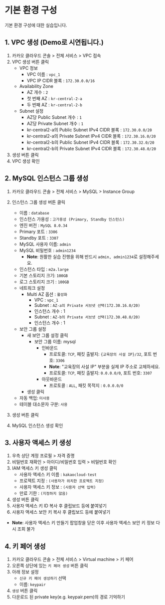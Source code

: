 # 기본 환경 구성

기본 환경 구성에 대한 실습입니다.

## 1. VPC 생성 (Demo로 시연됩니다.)

1. 카카오 클라우드 콘솔 > 전체 서비스 > VPC 접속
2. VPC 생성 버튼 클릭
   - VPC 정보
     - VPC 이름 : `vpc_1`
     - VPC IP CIDR 블록 : `172.30.0.0/16`
   - Availability Zone
     - AZ 개수 : `2`
     - 첫 번째 AZ : `kr-central-2-a`
     - 두 번째 AZ : `kr-central-2-b`
   - Subnet 설정
     - AZ당 Public Subnet 개수 : `1`
     - AZ당 Private Subnet 개수 : `1`
     - kr-central2-a의 Public Subnet IPv4 CIDR 블록 : `172.30.0.0/20`
     - kr-central2-a의 Private Subnet IPv4 CIDR 블록 : `172.30.16.0/20`
     - kr-central2-b의 Public Subnet IPv4 CIDR 블록 : `172.30.32.0/20`
     - kr-central2-b의 Private Subnet IPv4 CIDR 블록 : `172.30.48.0/20`
3. 생성 버튼 클릭
4. VPC 생성 확인

## 2. MySQL 인스턴스 그룹 생성

1. 카카오 클라우드 콘솔 > 전체 서비스 > MySQL > Instance Group
2. 인스턴스 그룹 생성 버튼 클릭

   - 이름 : `database`
   - 인스턴스 가용성 : `고가용성 (Primary, Standby 인스턴스)`
   - 엔진 버전 : `MySQL 8.0.34`
   - Primary 포트 : `3306`
   - Standby 포트 : `3307`
   - MySQL 사용자 이름: `admin`
   - MySQL 비밀번호 : `admin1234`
      - **Note**: 원활한 실습 진행을 위해 반드시 `admin, admin1234`로 설정해주세요.
   - 인스턴스 타입 : `m2a.large`
   - 기본 스토리지 크기: `100GB`
   - 로그 스토리지 크기 : `100GB`
   - 네트워크 설정
     - Multi AZ 옵션 : `활성화`
       - VPC : `vpc_1`
       - Subnet : `AZ-a의 Private 서브넷 선택(172.30.16.0/20)`
       - 인스턴스 개수 : 1
       - Subnet : `AZ-b의 Private 서브넷 선택(172.30.48.0/20)`
       - 인스턴스 개수 : 1
    - 보안 그룹 설정
      - 새 보안 그룹 설정 클릭
        - 보안 그룹 이름: mysql
          - 인바운드
             - 프로토콜: `TCP`, 패킷 출발지: `{교육장의 사설 IP}/32`, 포트 번호: `3306`
             - **Note**: "교육장의 사설 IP" 부분을 실제 IP 주소로 교체하세요.
             - 프로토콜: `TCP`, 패킷 출발지: `0.0.0.0/0`, 포트 번호: `3307`
          - 아웃바운드
             - 프로토콜 : `ALL`, 패킷 목적지 : `0.0.0.0/0`
       - 생성 클릭
   - 자동 백업: `미사용`
   - 테이블 대소문자 구분: `사용`
3. 생성 버튼 클릭
4. MySQL 인스턴스 생성 확인

## 3. 사용자 액세스 키 생성

1. 우측 상단 계정 프로필 > 자격 증명
2. 비밀번호 재확인 > 아이디/비밀번호 입력 > 비밀번호 확인
3. IAM 액세스 키 생성 클릭
     - 사용자 액세스 키 이름 : `kakaocloud-test`
     - 프로젝트 지정 : `(사용자가 위치한 프로젝트 지정)`
     - 사용자 액세스 키 정보 : `(사용자 선택 입력)`
     - 만료 기한 : `(지정하지 않음)`
4. 생성 버튼 클릭
5. 사용자 액세스 키 ID 복사 후 클립보드 등에 붙여넣기
6. 사용자 액세스 보안 키 복사 후 클립보드 등에 붙여넣기
  - **Note**: 사용자 액세스 키 만들기 팝업창을 닫은 이후 사용자 액세스 보안 키 정보 다시 조회 불가

## 4. 키 페어 생성

1. 카카오 클라우드 콘솔 > 전체 서비스 > Virtual machine > 키 페어
2. 오른쪽 상단에 있는 `키 페어 생성` 버튼 클릭
3. 아래 정보 설정
    - `신규 키 페어 생성하기` 선택
    - 이름: `keypair`
4. `생성` 버튼 클릭
5. 다운로드 된 private key(e.g. keypair.pem)의 경로 기억하기

